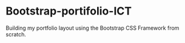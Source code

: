 # Bootstrap-portifolio-ICT
Building my portfolio layout using the Bootstrap CSS Framework from scratch.

